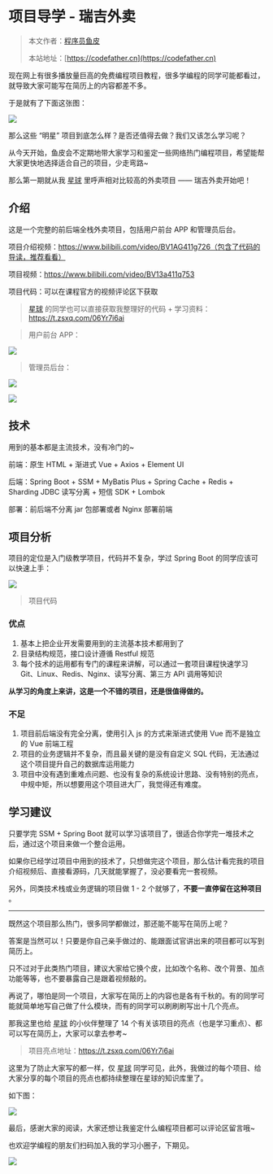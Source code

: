 # 项目导学 - 瑞吉外卖

> 本文作者：[程序员鱼皮](https://yuyuanweb.feishu.cn/wiki/Abldw5WkjidySxkKxU2cQdAtnah)
>
> 本站地址：[https://codefather.cn](https://codefather.cn)

现在网上有很多播放量巨高的免费编程项目教程，很多学编程的同学可能都看过，就导致大家可能写在简历上的内容都差不多。

于是就有了下面这张图：

![](https://pic.yupi.icu/5563/202311090901224.png)

那么这些 “明星” 项目到底怎么样？是否还值得去做？我们又该怎么学习呢？

从今天开始，鱼皮会不定期地带大家学习和鉴定一些网络热门编程项目，希望能帮大家更快地选择适合自己的项目，少走弯路~

那么第一期就从我 [星球](https://mp.weixin.qq.com/s?__biz=MzI1NDczNTAwMA==&mid=2247524980&idx=2&sn=9ddcdb6c52aa096ed4c5ad0ced946a7d&chksm=e9c28583deb50c95f3c2665713a8bbc372c68332b3bfb846cf4b23af3f1cc07164832a291335&token=689599617&lang=zh_CN&scene=21#wechat_redirect) 里呼声相对比较高的外卖项目 —— 瑞吉外卖开始吧！

## 介绍

这是一个完整的前后端全栈外卖项目，包括用户前台 APP 和管理员后台。

项目介绍视频：https://www.bilibili.com/video/BV1AG411g726（包含了代码的导读，推荐看看）

项目视频：https://www.bilibili.com/video/BV13a411q753

项目代码：可以在课程官方的视频评论区下获取

> [星球](https://mp.weixin.qq.com/s?__biz=MzI1NDczNTAwMA==&mid=2247524980&idx=2&sn=9ddcdb6c52aa096ed4c5ad0ced946a7d&chksm=e9c28583deb50c95f3c2665713a8bbc372c68332b3bfb846cf4b23af3f1cc07164832a291335&token=689599617&lang=zh_CN&scene=21#wechat_redirect) 的同学也可以直接获取我整理好的代码 + 学习资料：https://t.zsxq.com/06Yr7i6ai

> 用户前台 APP：

![](https://pic.yupi.icu/5563/202311090901446.png)

> 管理员后台：

![](https://pic.yupi.icu/5563/202311090901400.png)

![](https://pic.yupi.icu/5563/202311090901275.png)

## 技术

用到的基本都是主流技术，没有冷门的~

前端：原生 HTML + 渐进式 Vue + Axios + Element UI

后端：Spring Boot + SSM + MyBatis Plus + Spring Cache + Redis + Sharding JDBC 读写分离 + 短信 SDK + Lombok

部署：前后端不分离 jar 包部署或者 Nginx 部署前端

## 项目分析

项目的定位是入门级教学项目，代码并不复杂，学过 Spring Boot 的同学应该可以快速上手：

![](https://pic.yupi.icu/5563/202311090901267.png)

> 项目代码

### 优点

1. 基本上把企业开发需要用到的主流基本技术都用到了
2. 目录结构规范，接口设计遵循 Restful 规范
3. 每个技术的运用都有专门的课程来讲解，可以通过一套项目课程快速学习 Git、Linux、Redis、Nginx、读写分离、第三方 API 调用等知识

**从学习的角度上来讲，这是一个不错的项目，还是很值得做的。**

### 不足

1. 项目前后端没有完全分离，使用引入 js 的方式来渐进式使用 Vue 而不是独立的 Vue 前端工程
2. 项目的业务逻辑并不复杂，而且最关键的是没有自定义 SQL 代码，无法通过这个项目提升自己的数据库运用能力
3. 项目中没有遇到重难点问题、也没有复杂的系统设计思路、没有特别的亮点，中规中矩，所以想要用这个项目进大厂，我觉得还有难度。

## 学习建议

只要学完 SSM + Spring Boot 就可以学习该项目了，很适合你学完一堆技术之后，通过这个项目来做一个整合运用。

如果你已经学过项目中用到的技术了，只想做完这个项目，那么估计看完我的项目介绍视频后、直接看源码，几天就能掌握了，没必要看完一套视频。

另外，同类技术栈或业务逻辑的项目做 1 - 2 个就够了，**不要一直停留在这种项目** 。



------


既然这个项目那么热门，很多同学都做过，那还能不能写在简历上呢？

答案是当然可以！只要是你自己亲手做过的、能跟面试官讲出来的项目都可以写到简历上。

只不过对于此类热门项目，建议大家给它换个皮，比如改个名称、改个背景、加点功能等等，也不要暴露自己是跟着视频敲的。

再说了，哪怕是同一个项目，大家写在简历上的内容也是各有千秋的。有的同学可能就简单地写自己做了什么模块，而有的同学可以刷刷刷写出十几个亮点。

那我这里也给 [星球](https://mp.weixin.qq.com/s?__biz=MzI1NDczNTAwMA==&mid=2247524980&idx=2&sn=9ddcdb6c52aa096ed4c5ad0ced946a7d&chksm=e9c28583deb50c95f3c2665713a8bbc372c68332b3bfb846cf4b23af3f1cc07164832a291335&token=689599617&lang=zh_CN&scene=21#wechat_redirect) 的小伙伴整理了 14 个有关该项目的亮点（也是学习重点）、都可以写在简历上，大家可以拿去参考~

> 项目亮点地址：https://t.zsxq.com/06Yr7i6ai

这里为了防止大家写的都一样，仅 [星球](https://mp.weixin.qq.com/s?__biz=MzI1NDczNTAwMA==&mid=2247524980&idx=2&sn=9ddcdb6c52aa096ed4c5ad0ced946a7d&chksm=e9c28583deb50c95f3c2665713a8bbc372c68332b3bfb846cf4b23af3f1cc07164832a291335&token=689599617&lang=zh_CN&scene=21#wechat_redirect) 同学可见，此外，我做过的每个项目、给大家分享的每个项目的亮点也都持续整理在星球的知识库里了。

如下图：

![](https://pic.yupi.icu/5563/202311090901305.png)

最后，感谢大家的阅读，大家还想让我鉴定什么编程项目都可以评论区留言哦~

也欢迎学编程的朋友们扫码加入我的学习小圈子，下期见。

![](https://pic.yupi.icu/5563/202311090901893.jpeg)